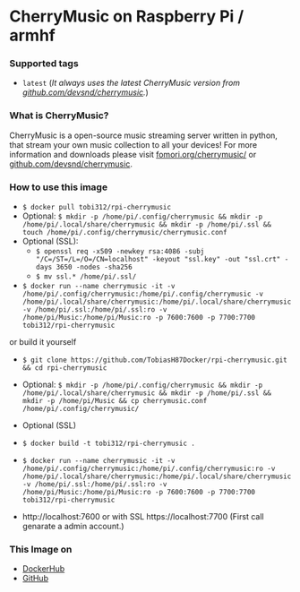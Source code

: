 # CherryMusic on Raspberry Pi / armhf

### Supported tags
-	`latest` (*It always uses the latest CherryMusic version from [github.com/devsnd/cherrymusic](https://github.com/devsnd/cherrymusic).*)

### What is CherryMusic?
CherryMusic is a open-source music streaming server written in python, that stream your own music collection to all your devices! For more information and downloads please visit [fomori.org/cherrymusic/](http://www.fomori.org/cherrymusic/) or [github.com/devsnd/cherrymusic](https://github.com/devsnd/cherrymusic).

### How to use this image
* ``` $ docker pull tobi312/rpi-cherrymusic ```
* Optional: ``` $ mkdir -p /home/pi/.config/cherrymusic && mkdir -p /home/pi/.local/share/cherrymusic && mkdir -p /home/pi/.ssl && touch /home/pi/.config/cherrymusic/cherrymusic.conf ```
* Optional (SSL): 
	* ``` $ openssl req -x509 -newkey rsa:4086 -subj "/C=/ST=/L=/O=/CN=localhost" -keyout "ssl.key" -out "ssl.crt" -days 3650 -nodes -sha256 ```
	* ``` $ mv ssl.* /home/pi/.ssl/ ```
* ``` $ docker run --name cherrymusic -it -v /home/pi/.config/cherrymusic:/home/pi/.config/cherrymusic -v /home/pi/.local/share/cherrymusic:/home/pi/.local/share/cherrymusic -v /home/pi/.ssl:/home/pi/.ssl:ro -v /home/pi/Music:/home/pi/Music:ro -p 7600:7600 -p 7700:7700 tobi312/rpi-cherrymusic ```

or build it yourself
* ``` $ git clone https://github.com/TobiasH87Docker/rpi-cherrymusic.git && cd rpi-cherrymusic ```
* Optional: ``` $ mkdir -p /home/pi/.config/cherrymusic && mkdir -p /home/pi/.local/share/cherrymusic && mkdir -p /home/pi/.ssl && mkdir -p /home/pi/Music && cp cherrymusic.conf /home/pi/.config/cherrymusic/ ```
* Optional (SSL)
* ``` $ docker build -t tobi312/rpi-cherrymusic . ```
* ``` $ docker run --name cherrymusic -it -v /home/pi/.config/cherrymusic:/home/pi/.config/cherrymusic:ro -v /home/pi/.local/share/cherrymusic:/home/pi/.local/share/cherrymusic -v /home/pi/.ssl:/home/pi/.ssl:ro -v /home/pi/Music:/home/pi/Music:ro -p 7600:7600 -p 7700:7700 tobi312/rpi-cherrymusic ```

* http://localhost:7600 or with SSL https://localhost:7700 (First call genarate a admin account.)

### This Image on
* [DockerHub](https://hub.docker.com/r/tobi312/rpi-cherrymusic/)
* [GitHub](https://github.com/TobiasH87Docker/rpi-cherrymusic)
